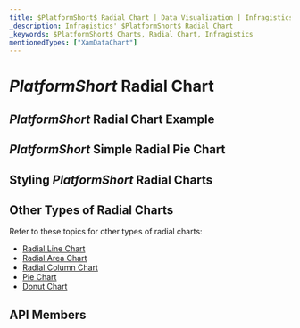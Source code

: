 ```yaml
---
title: $PlatformShort$ Radial Chart | Data Visualization | Infragistics
_description: Infragistics' $PlatformShort$ Radial Chart
_keywords: $PlatformShort$ Charts, Radial Chart, Infragistics
mentionedTypes: ["XamDataChart"]
---
```

# $PlatformShort$ Radial Chart

<!-- TODO add introduction to and purpose of using about using radial series in data-chart -->

## $PlatformShort$ Radial Chart Example
<!-- TODO use this iframe which will point to a new sample:
<iframe src='{environment:dvDemosBaseUrl}/charts/data-chart-type-radial-series' width="100%" height="100%" seamless frameBorder="0" onload="onXPlatSampleIframeContentLoaded(this);"></iframe> -->

## $PlatformShort$ Simple Radial Pie Chart

<!-- TODO copy and combine content (code snippets, description) from these topics:
    data-chart-type-radial-pie-series.md
-->

## Styling $PlatformShort$ Radial Charts
<!-- radial-pie-series with styling props set: brush, markerOutline, markerType -->


## Other Types of Radial Charts

Refer to these topics for other types of radial charts:

- [Radial Line Chart](chart-types-line.md#$PlatformShort$-Radial-Line-Chart)
- [Radial Area Chart](chart-types-area.md#$PlatformShort$-Radial-Area-Chart)
- [Radial Column Chart](chart-types-column.md#$PlatformShort$-Radial-Column-Chart)
- [Pie Chart](../pie-chart.md)
- [Donut Chart](../doughnut-chart.md)

## API Members
<!-- TODO list API links used in this topic -->